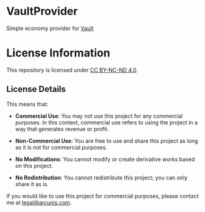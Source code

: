 # VaultProvider
Simple economy provider for [Vault](https://github.com/MilkBowl/Vault)

# License Information

This repository is licensed under [CC BY-NC-ND 4.0](https://creativecommons.org/licenses/by-nc-nd/4.0/deed.en).

## License Details

This means that:

- **Commercial Use**: You may not use this project for any commercial purposes. In this context, commercial use refers to using the project in a way that generates revenue or profit.

- **Non-Commercial Use**: You are free to use and share this project as long as it is not for commercial purposes.

- **No Modifications**: You cannot modify or create derivative works based on this project.

- **No Redistribution**: You cannot redistribute this project; you can only share it as is.

If you would like to use this project for commercial purposes, please contact me at [legal@arcunis.com](mailto:legal@arcunis.com).
